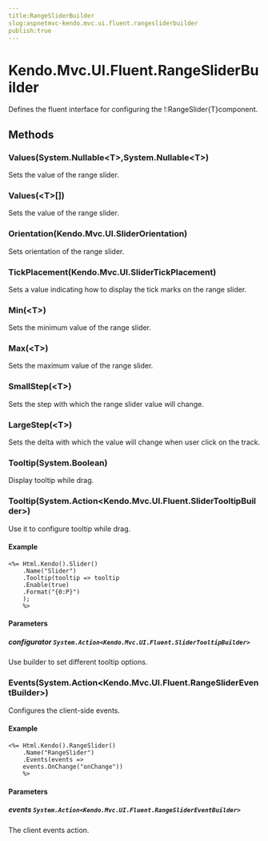 ```yaml
---
title:RangeSliderBuilder
slug:aspnetmvc-kendo.mvc.ui.fluent.rangesliderbuilder
publish:true
---
```


# Kendo.Mvc.UI.Fluent.RangeSliderBuilder

Defines the fluent interface for configuring the !:RangeSlider{T}component.

## Methods

### Values(System.Nullable\<T\>,System.Nullable\<T\>)
Sets the value of the range slider.

### Values(\<T\>[])
Sets the value of the range slider.

### Orientation(Kendo.Mvc.UI.SliderOrientation)
Sets orientation of the range slider.

### TickPlacement(Kendo.Mvc.UI.SliderTickPlacement)
Sets a value indicating how to display the tick marks on the range slider.

### Min(\<T\>)
Sets the minimum value of the range slider.

### Max(\<T\>)
Sets the maximum value of the range slider.

### SmallStep(\<T\>)
Sets the step with which the range slider value will change.

### LargeStep(\<T\>)
Sets the delta with which the value will change when user click on the track.

### Tooltip(System.Boolean)
Display tooltip while drag.

### Tooltip(System.Action\<Kendo.Mvc.UI.Fluent.SliderTooltipBuilder\>)
Use it to configure tooltip while drag.

#### Example
    <%= Html.Kendo().Slider()
        .Name("Slider")
        .Tooltip(tooltip => tooltip
        .Enable(true)
        .Format("{0:P}")
        );
        %>

#### Parameters

##### configurator `System.Action<Kendo.Mvc.UI.Fluent.SliderTooltipBuilder>`
Use builder to set different tooltip options.

### Events(System.Action\<Kendo.Mvc.UI.Fluent.RangeSliderEventBuilder\>)
Configures the client-side events.

#### Example
    <%= Html.Kendo().RangeSlider()
        .Name("RangeSlider")
        .Events(events =>
        events.OnChange("onChange"))
        %>

#### Parameters

##### events `System.Action<Kendo.Mvc.UI.Fluent.RangeSliderEventBuilder>`
The client events action.